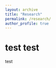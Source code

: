 ```yaml
---
layout: archive
title: "Research"
permalink: /research/
author_profile: true
---
```


test test
=========
test 
